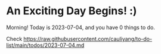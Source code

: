 # An Exciting Day Begins! :)

Morning! Today is 2023-07-04, and you have 0 things to do.

Check https://raw.githubusercontent.com/cauliyang/to-do-list/main/todos/2023-07-04.md